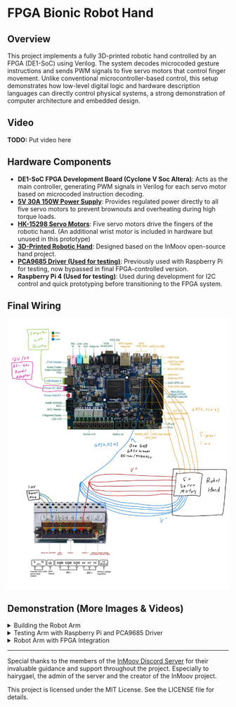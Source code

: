 # FPGA Bionic Robot Hand

## Overview

This project implements a fully 3D-printed robotic hand controlled by an FPGA (DE1-SoC) using Verilog. The system decodes microcoded gesture instructions and sends PWM signals to five servo motors that control finger movement. Unlike conventional microcontroller-based control, this setup demonstrates how low-level digital logic and hardware description languages can directly control physical systems, a strong demonstration of computer architecture and embedded design.

## Video

**TODO:** Put video here

## Hardware Components

- **DE1-SoC FPGA Development Board (Cyclone V Soc Altera)**: Acts as the main controller, generating PWM signals in Verilog for each servo motor based on microcoded instruction decoding.
- **[5V 30A 150W Power Supply](https://www.amazon.ca/gp/product/B07Q2VPPL1/ref=ox_sc_act_title_1?smid=A30R8HAL0CY1G4)**: Provides regulated power directly to all five servo motors to prevent brownouts and overheating during high torque loads.
- **[HK-15298 Servo Motors](https://hobbyking.com/en_us/hobbykingtm-hk15298-high-voltage-coreless-digital-servo-mg-bb-15kg-0-11sec-66g.html)**: Five servo motors drive the fingers of the robotic hand. (An additional wrist motor is included in hardware but unused in this prototype)
- **[3D-Printed Robotic Hand](https://inmoov.fr/hand-i2/)**: Designed based on the InMoov open-source hand project.
- **[PCA9685 Driver (Used for testing)](https://www.amazon.ca/Newhail-PCA9685-Channel-Arduino-Raspberry/dp/B08YD8PDLS?crid=1EMZCJTIOY1GQ)**: Previously used with Raspberry Pi for testing, now bypassed in final FPGA-controlled version.
- **Raspberry Pi 4 (Used for testing)**: Used during development for I2C control and quick prototyping before transitioning to the FPGA system.

## Final Wiring

![FPGA Diagram](images/FPGA_integration/FPGA_diagram.jpg)

## Demonstration (More Images & Videos)

<details>
  <summary>Building the Robot Arm</summary>
  <p>
    <img src="images/building_arm/image1.jpg" alt="3D Printed Parts" width="400" style="margin:5px;">
    <img src="images/building_arm/image2.jpg" alt="Assembling in process" width="400" style="margin:5px;">
    <img src="images/building_arm/image3.jpg" alt="Soldering for sensor on fingertip" width="400" style="margin:5px;">
    <img src="images/building_arm/image4.jpg" alt="Closeup of fingertip for copper plate" width="400" style="margin:5px;">
    <img src="images/building_arm/image5.jpg" alt="3D-printed FingerTips" width="400" style="margin:5px;">
    <img src="images/building_arm/image6.jpg" alt="Finger Prototype with string wiring" width="400" style="margin:5px;">
    <img src="images/building_arm/image7.jpg" alt="3D Print Design in InMoov website" width="400" style="margin:5px;">
    <img src="images/building_arm/image8.jpg" alt="Soldering the fingertip for sensor" width="400" style="margin:5px;">
   <img src="images/building_arm/image9.jpg" alt="Inside Robot Arm" width="400" style="margin:5px;">
   <img src="images/building_arm/image10.jpg" alt="Setting up everything" width="400" style="margin:5px;">
  </p>
</details>

<details>
  <summary>Testing Arm with Raspberry Pi and PCA9685 Driver</summary>
  <p>
    <img src="images/testing_arm/image0.jpg" alt="Testing with Raspberry Pi" width="400" style="margin:5px;">
    <img src="images/testing_arm/image1.jpg" alt="Testing with PCA9685 Driver" width="400" style="margin:5px;">
    <img src="images/testing_arm/image2.jpg" alt="Wiring with PCA9685" width="400" style="margin:5px;">
    <img src="images/testing_arm/image3.jpg" alt="Final Product" width="400" style="margin:5px;">
    <img src="images/testing_arm/testing_diagram.jpg" alt="Pi + PCA9685 Integration Diagram" style="margin:5px;">
    <a href="https://youtu.be/FcC7a2nn-p4">Watch the testing video here</a>
  </p>
</details>

<details>
  <summary>Robot Arm with FPGA Integration</summary>
  <p>
    <img src="images/FPGA_integration/image0.jpg" alt="Build step 1" width="400" style="margin:5px;">
  </p>
</details>

---

<p style="margin-top:15px;">
  Special thanks to the members of the 
  <a href="https://discord.gg/FKJ6GSEwHr">InMoov Discord Server</a> 
  for their invaluable guidance and support throughout the project. 
  Especially to hairygael, the admin of the server and the creator of the InMoov project.
</p>

<p>
  This project is licensed under the MIT License. See the LICENSE file for details.
</p>

